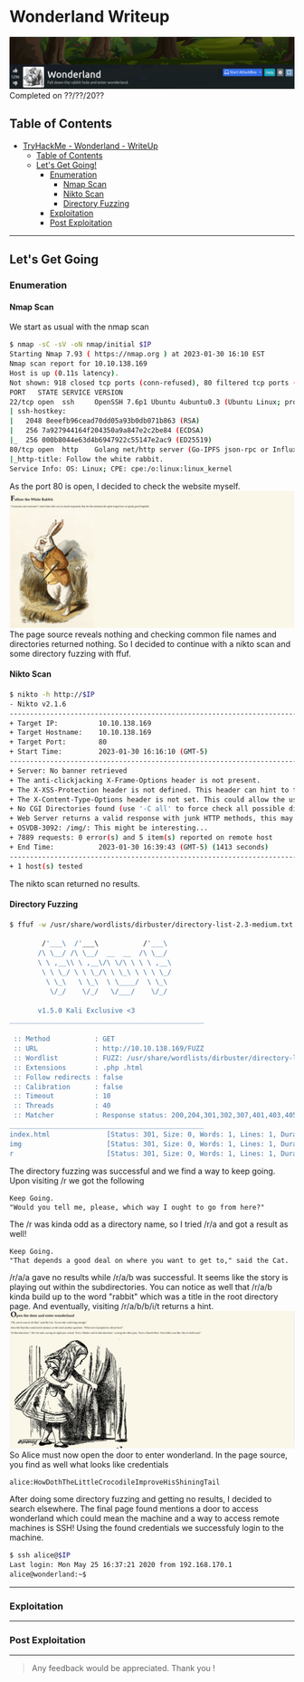 # Wonderland Writeup
<!-- Description -->
![Wonderland](imgs/machine.png)
Completed on ??/??/20??
<!-- /Description -->
## Table of Contents
<!-- TOC -->
- [TryHackMe - Wonderland - WriteUp](#TryHackMe-Wonderland-Writeup)
  - [Table of Contents](#table-of-contents)
  - [Let's Get Going!](#lets-get-going)
    - [Enumeration](#enumeration)
      - [Nmap Scan](#nmap-scan)
      - [Nikto Scan](#nikto-scan)
      - [Directory Fuzzing](#directory-fuzzing)
    - [Exploitation](#exploitation)
    - [Post Exploitation](#post-exploitation)
<!-- /TOC -->
---
## Let's Get Going
### Enumeration
#### Nmap Scan
We start as usual with the nmap scan
```bash
$ nmap -sC -sV -oN nmap/initial $IP     
Starting Nmap 7.93 ( https://nmap.org ) at 2023-01-30 16:10 EST
Nmap scan report for 10.10.138.169
Host is up (0.11s latency).
Not shown: 918 closed tcp ports (conn-refused), 80 filtered tcp ports (no-response)
PORT   STATE SERVICE VERSION
22/tcp open  ssh     OpenSSH 7.6p1 Ubuntu 4ubuntu0.3 (Ubuntu Linux; protocol 2.0)
| ssh-hostkey: 
|   2048 8eeefb96cead70dd05a93b0db071b863 (RSA)
|   256 7a927944164f204350a9a847e2c2be84 (ECDSA)
|_  256 000b8044e63d4b6947922c55147e2ac9 (ED25519)
80/tcp open  http    Golang net/http server (Go-IPFS json-rpc or InfluxDB API)
|_http-title: Follow the white rabbit.
Service Info: OS: Linux; CPE: cpe:/o:linux:linux_kernel
```
As the port 80 is open, I decided to check the website myself.
![Wonderland](imgs/website.png)
The page source reveals nothing and checking common file names and directories returned nothing. So I decided to continue with a nikto scan and some directory fuzzing with ffuf.
#### Nikto Scan
```bash
$ nikto -h http://$IP              
- Nikto v2.1.6
---------------------------------------------------------------------------
+ Target IP:          10.10.138.169
+ Target Hostname:    10.10.138.169
+ Target Port:        80
+ Start Time:         2023-01-30 16:16:10 (GMT-5)
---------------------------------------------------------------------------
+ Server: No banner retrieved
+ The anti-clickjacking X-Frame-Options header is not present.
+ The X-XSS-Protection header is not defined. This header can hint to the user agent to protect against some forms of XSS
+ The X-Content-Type-Options header is not set. This could allow the user agent to render the content of the site in a different fashion to the MIME type
+ No CGI Directories found (use '-C all' to force check all possible dirs)
+ Web Server returns a valid response with junk HTTP methods, this may cause false positives.
+ OSVDB-3092: /img/: This might be interesting...
+ 7889 requests: 0 error(s) and 5 item(s) reported on remote host
+ End Time:           2023-01-30 16:39:43 (GMT-5) (1413 seconds)
---------------------------------------------------------------------------
+ 1 host(s) tested
```
The nikto scan returned no results.
#### Directory Fuzzing
```bash
$ ffuf -w /usr/share/wordlists/dirbuster/directory-list-2.3-medium.txt -u http://$IP/FUZZ -e ".php,.html"      

        /'___\  /'___\           /'___\       
       /\ \__/ /\ \__/  __  __  /\ \__/       
       \ \ ,__\\ \ ,__\/\ \/\ \ \ \ ,__\      
        \ \ \_/ \ \ \_/\ \ \_\ \ \ \ \_/      
         \ \_\   \ \_\  \ \____/  \ \_\       
          \/_/    \/_/   \/___/    \/_/       

       v1.5.0 Kali Exclusive <3
________________________________________________

 :: Method           : GET
 :: URL              : http://10.10.138.169/FUZZ
 :: Wordlist         : FUZZ: /usr/share/wordlists/dirbuster/directory-list-2.3-medium.txt
 :: Extensions       : .php .html 
 :: Follow redirects : false
 :: Calibration      : false
 :: Timeout          : 10
 :: Threads          : 40
 :: Matcher          : Response status: 200,204,301,302,307,401,403,405,500
________________________________________________
index.html              [Status: 301, Size: 0, Words: 1, Lines: 1, Duration: 259ms]
img                     [Status: 301, Size: 0, Words: 1, Lines: 1, Duration: 188ms]
r                       [Status: 301, Size: 0, Words: 1, Lines: 1, Duration: 157ms]
```
The directory fuzzing was successful and we find a way to keep going. Upon visiting /r we got the following
```
Keep Going.
"Would you tell me, please, which way I ought to go from here?"
```
The /r was kinda odd as a directory name, so I tried /r/a and got a result as well! 
```
Keep Going.
"That depends a good deal on where you want to get to," said the Cat.
```
/r/a/a gave no results while /r/a/b was successful. It seems like the story is playing out within the subdirectories. You can notice as well that /r/a/b kinda build up to the word "rabbit" which was a title in the root directory page. And eventually, visiting /r/a/b/b/i/t returns a hint.
![Wonderland](imgs/door.png)
So Alice must now open the door to enter wonderland. In the page source, you find as well what looks like credentials
```
alice:HowDothTheLittleCrocodileImproveHisShiningTail
```
After doing some directory fuzzing and getting no results, I decided to search elsewhere. The final page found mentions a door to access wonderland which could mean the machine and a way to access remote machines is SSH! Using the found credentials we successfuly login to the machine.
```bash
$ ssh alice@$IP
Last login: Mon May 25 16:37:21 2020 from 192.168.170.1
alice@wonderland:~$
```

---
### Exploitation
---
### Post Exploitation
---

> Any feedback would be appreciated. Thank you !
